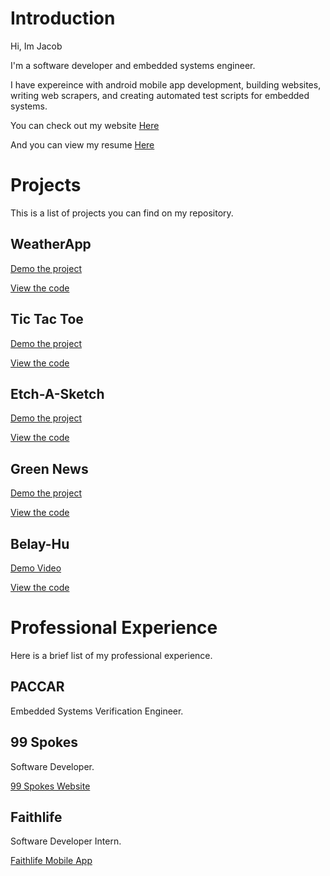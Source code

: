 # Introduction
Hi, Im Jacob

I'm a software developer and embedded systems engineer. 

I have expereince with android mobile app development, building websites, writing web scrapers, and creating automated test scripts for embedded systems.

You can check out my website [Here](https://jacobg826.github.io/Portfolio-Website/)

And you can view my resume [Here](https://docs.google.com/document/d/14ieLnemzck-tZVOp8IfyDz_6AmnlGg9i6GiNd-kTVGQ/edit?usp=sharing)

# Projects 

This is a list of projects you can find on my repository. 

## WeatherApp

[Demo the project](https://jacobg826.github.io/WeatherApp)

[View the code](https://github.com/jacobg826/WeatherApp)



## Tic Tac Toe

[Demo the project](https://jacobg826.github.io/tic-tac-toe)

[View the code](https://github.com/jacobg826/tic-tac-toe)



## Etch-A-Sketch

[Demo the project](https://jacobg826.github.io/EtchASketch)

[View the code](https://github.com/jacobg826/EtchASketch)



## Green News

[Demo the project](https://earthnews.netlify.app)

[View the code](https://github.com/jacobg826/green-news)



## Belay-Hu

[Demo Video](https://www.youtube.com/watch?v=drQGYvJ-_U8&ab_channel=JacobGervais)

[View the code](https://github.com/jacobg826/BelayBot)



# Professional Experience

Here is a brief list of my professional experience. 

## PACCAR

Embedded Systems Verification Engineer.

## 99 Spokes

Software Developer.

[99 Spokes Website](https://99spokes.com/)

## Faithlife 

Software Developer Intern. 

[Faithlife Mobile App](https://play.google.com/store/apps/details?id=com.faithlife.mobile&hl=en_US&gl=US)

<!---
jacobg826/jacobg826 is a ✨ special ✨ repository because its `README.md` (this file) appears on your GitHub profile.
You can click the Preview link to take a look at your changes.
--->
